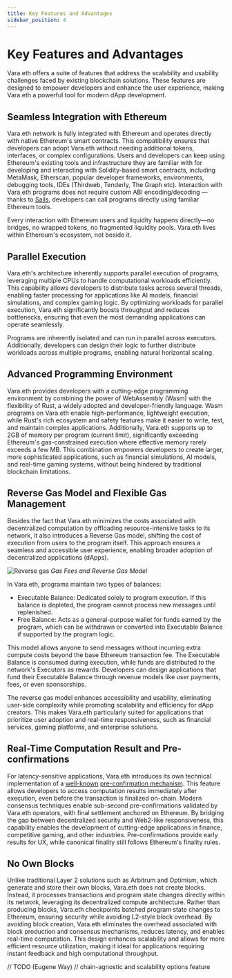 ```yaml
---
title: Key Features and Advantages
sidebar_position: 4
---
```


# Key Features and Advantages

Vara.eth offers a suite of features that address the scalability and usability challenges faced by existing blockchain
solutions. These features are designed to empower developers and enhance the user experience, making Vara.eth a powerful
tool for modern dApp development.

## Seamless Integration with Ethereum

Vara.eth network is fully integrated with Ethereum and operates directly with native Ethereum's smart contracts. This
compatibility ensures that developers can adopt Vara.eth without needing additional tokens, interfaces, or complex
configurations. Users and developers can keep using Ethereum's existing tools and infrastructure they are familiar with
for developing and interacting with Solidity-based smart contracts, including MetaMask, Etherscan, popular developer
frameworks, environments, debugging tools, IDEs (Thirdweb, Tenderly, The Graph etc). Interaction with Vara.eth programs does not require custom ABI encoding/decoding — thanks to [Sails](https://github.com/gear-tech/sails), developers can call programs directly using familiar Ethereum tools.

Every interaction with Ethereum users and liquidity happens directly—no bridges, no wrapped tokens, no fragmented liquidity pools. Vara.eth lives within Ethereum's ecosystem, not beside it.

## Parallel Execution

Vara.eth's architecture inherently supports parallel execution of programs, leveraging multiple CPUs to handle
computational workloads efficiently. This capability allows developers to distribute tasks across several threads,
enabling faster processing for applications like AI models, financial simulations, and complex gaming logic. By
optimizing workloads for parallel execution, Vara.eth significantly boosts throughput and reduces bottlenecks, ensuring
that even the most demanding applications can operate seamlessly.

Programs are inherently isolated and can run in parallel across executors. Additionally, developers can design their logic to further distribute workloads across multiple programs, enabling natural horizontal scaling.

## Advanced Programming Environment

Vara.eth provides developers with a cutting-edge programming environment by combining the power of WebAssembly (Wasm)
with the flexibility of Rust, a widely adopted and developer-friendly language. Wasm programs on Vara.eth enable
high-performance, lightweight execution, while Rust's rich ecosystem and safety features make it easier to write, test,
and maintain complex applications. Additionally, Vara.eth supports up to 2GB of memory per program (current limit), significantly exceeding Ethereum's gas-constrained execution where effective memory rarely exceeds a few MB.
This combination empowers developers to create larger, more sophisticated applications, such as financial simulations, AI models, and real-time gaming systems, without being hindered by traditional blockchain limitations.

## Reverse Gas Model and Flexible Gas Management

Besides the fact that Vara.eth minimizes the costs associated with decentralized computation by offloading
resource-intensive tasks to its network, it also introduces a Reverse Gas model, shifting the cost of execution from
users to the program itself. This approach ensures a seamless and accessible user experience, enabling broader adoption
of decentralized applications (dApps).

![Reverse gas](/img/reverse-gas.png)
_Gas Fees and Reverse Gas Model_

In Vara.eth, programs maintain two types of balances:

- Executable Balance: Dedicated solely to program execution. If this balance is depleted, the program cannot process new
  messages until replenished.
- Free Balance: Acts as a general-purpose wallet for funds earned by the program, which can be withdrawn or converted
  into Executable Balance if supported by the program logic.

This model allows anyone to send messages without incurring extra compute costs beyond the base Ethereum transaction fee.
The Executable Balance is consumed during execution, while funds are distributed to
the network's Executors as rewards. Developers can design applications that fund their Executable Balance through
revenue models like user payments, fees, or even sponsorships.

The reverse gas model enhances accessibility and usability, eliminating user-side complexity while promoting scalability
and efficiency for dApp creators. This makes Vara.eth particularly suited for applications that prioritize user adoption
and real-time responsiveness, such as financial services, gaming platforms, and enterprise solutions.

## Real-Time Computation Result and Pre-confirmations

For latency-sensitive applications, Vara.eth introduces its own technical implementation of
a [well-known](https://ethresear.ch/t/based-preconfirmations/17353) [pre-confirmation mechanism](/docs/glossary.md#pre-confirmation-mechanism).
This feature allows developers to access computation results immediately after execution, even before the transaction is
finalized on-chain. Modern consensus techniques enable sub-second pre-confirmations validated by Vara.eth operators, with final settlement anchored on Ethereum. By bridging the gap between decentralized security and Web2-like responsiveness, this capability enables the development of cutting-edge applications in finance, competitive gaming, and other industries. Pre-confirmations provide early results for UX, while canonical finality still follows Ethereum's finality rules.

## No Own Blocks

Unlike traditional Layer 2 solutions such as Arbitrum and Optimism, which generate and store their own blocks, Vara.eth
does not create blocks. Instead, it processes transactions and program state changes directly within its network,
leveraging its decentralized compute architecture. Rather than producing blocks, Vara.eth checkpoints batched program state changes to Ethereum, ensuring security while avoiding L2-style block overhead.
By avoiding block creation, Vara.eth eliminates the overhead
associated with block production and consensus mechanisms, reduces latency, and enables real-time computation. This
design enhances scalability and allows for more efficient resource utilization, making it ideal for applications
requiring instant feedback and high computational throughput.

// TODO (Eugene Way)
// chain-agnostic and scalability options feature
